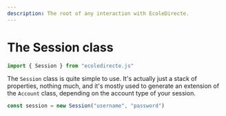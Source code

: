 ```yaml
---
description: The root of any interaction with EcoleDirecte.
---
```


# The Session class

```javascript
import { Session } from "ecoledirecte.js"
```

The `Session` class is quite simple to use. It's actually just a stack of properties, nothing much, and it's mostly used to generate an extension of the `Account` class, depending on the account type of your session.

```javascript
const session = new Session("username", "password")
```

